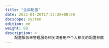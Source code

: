 ```yaml
---
title: "全局配置"
date: 2022-01-20T17:37:28+08:00
docscope: system
edition: ee
weight: 80
description: >
    配置服务来管理服务相关或者用户个人相关的配置参数
---
```


